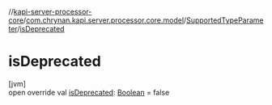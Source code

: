//[kapi-server-processor-core](../../../index.md)/[com.chrynan.kapi.server.processor.core.model](../index.md)/[SupportedTypeParameter](index.md)/[isDeprecated](is-deprecated.md)

# isDeprecated

[jvm]\
open override val [isDeprecated](is-deprecated.md): [Boolean](https://kotlinlang.org/api/latest/jvm/stdlib/kotlin/-boolean/index.html) = false
